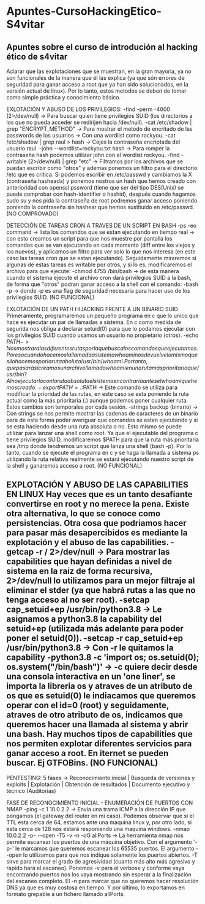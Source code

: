 # Apuntes-CursoHackingEtico-S4vitar
Apuntes sobre el curso de introdución al hacking ético de s4vitar
-----------------------------------------------------------------------------------------------------------------------------------------------------------------------
Aclarar que las explotaciones que se muestran, en la gran mayoria, ya no son funcionales de la manera que él las explica (ya que són errores de seguridad para ganar acceso a root que ya han sido solucionados, en la versión actual de linux).
Por lo tanto, estos metodos se deben de tomar como simple práctica y conocimiento básico.

EXLOTACIÓN Y ABUSO DE LOS PRIVILEGIOS:
-find \-perm -4000 (2>/dev/null) -> Para buscar quien tiene privilegios SUID (los directorios a los que no pueda acceder se redirijen hacia /dev/null).
-cat /etc/shadow | grep "ENCRYPT_METHOD" -> Para mostrar el metodo de encritado de las passwords de los usuarios -> Con una wordlist como rockyou.
-cat /etc/shadow | grep raul > hash -> Cojes la contraseña encriptada del usuario raul.
-john --wordlist=rockyou.txt hash -> Para romper la contraseña hash podemos utilizar john con el wordlist rockyou.
-find \-writable (2>/dev/null) | grep "etc" -> Filtramos por los archivos que se puedan escribir como "otros" y ademas ponemos un filtro para el directorio /etc
que es critica.
Si podemos escribir en /etc/passwd y cambiamos la X (contraseña hasheada) y ponemos nostros un hash que hemos creado con anterioridad con openssl pssword 
(tiene que ser del tipo DES(Unix) se puede comprobar con hash-identifier o hashid), después cuando hagamos sudo su y nos pida la contraseña de root podremos
ganar acceso poniendo poniendo la contraseña sin hashear que hemos sustituido en /etc/passwd. (NO COMPROVADO)

DETECCIÓN DE TAREAS CRON A TRAVES DE UN SCRIPT EN BASH
-ps -eo command -> lista los comandos que se estan ejecutando en tiempo real -> con esto creamos un script para que nos muestre por pantalla los comandos que se van 
ejecutando en cada momento (diff entre los viejos y los nuevos), y aplicamos un filtro para ver solo lo que nos interesa (en este caso las tareas cron que se estan
ejecutando). Seguidamente miraremos si algunas de estas tareas es writable por otros, y si lo es, modificaremos el archivo para que ejecute:
-chmod 4755 /bin/bash -> de esta manera cuando el sistema ejecute el archivo cron dará privilegios SUID a la bash, de forma que "otros" podran ganar acceso a la shell
con el comando:
-bash -p -> donde -p es una flag de seguridad necesaria para hacer uso de los privilegios SUID. (NO FUNCIONAL)

EXLOTACIÓN DE UN PATH HIJACKING FRENTE A UN BINARIO SUID
Primeramente, programaremos un pequeño programa en c que lo unico que hace es ejecutar un par de llamadas a sistema. En c como medida de segurida nos obliga a
declarar setuid(0) para que lo podamos ejecutar con los privilegios SUID cuando usamos un usuario no propietario (otros).
-echo $PATH -> Nos mostrara las diferentes rutas por la que busca los comandos que ejecutamos. Por eso cuando hacemos la llamada a sistema whoami nos devuelve
lo mismo que si lo hacemos por la ruta aboluta /usr/bin/whoami. Por tanto, que pasará si creamos un archivo llamado whoami en una ruta más prioritaria que
/usr/bin? Al no ejecutarlo con la ruta absoluta el sistema encontraría antes el whoami que hemos creado.
-export PATH=.:$PATH -> Este comando se utiliza para modificar la prioridad de las rutas, en este caso se esta poniendo la ruta actual como la más prioritaria
(.) aunque podemos poner cualquier ruta. Estos cambios son temporales por cada sesión.
-strings backup (binario) -> Con strings se nos permite mostrar las cadenas de caracteres de un binario para de esta forma poder averiguar que comandos se estan 
ejecutando y si se esta haciendo desde una ruta absoluta o no.
Esto mismo se puede utilizar para lanzar una shell como root. Ya que el ejecutable del programa c tiene privilegios SUID, modificaremos $PATH para que la ruta más 
prioritaria sea /tmp donde tendremos un script que lanza una shell (bash -p). Por lo tanto, cuando se ejecute el programa en c y se haga la llamada a sistema ps 
utilizando la ruta relativa realmente se estará ejecutando nuestro script de la shell y ganaremos acceso a root. (NO FUNCIONAL)

EXPLOTACIÓN Y ABUSO DE LAS CAPABILITIES EN LINUX
Hay veces que es un tanto desafiante convertirse en root y no merece la pena. Existe otra alternativa, lo que se conoce como persistencias. Otra cosa que podriamos
hacer para pasar más desapercibidos es mediante la explotación y el abuso de las capabilities.
-getcap -r / 2>/dev/null -> Para mostrar las capabilities que hayan definidas a nivel de sistema en la raiz de forma recursiva, 2>/dev/null lo utilizamos para un
mejor filtraje al eliminar el stder (ya que habrá rutas a las que no tenga acceso al no ser root).
-setcap cap_setuid+ep /usr/bin/python3.8 -> Le asignamos a python3.8 la capability del setuid+ep (utilizada más adelante para poder poner el setuid(0)).
-setcap -r cap_setuid+ep /usr/bin/python3.8 -> Con -r le quitamos la capability
-python3.8 -c 'import os; os.setuid(0); os.system("/bin/bash")' -> -c quiere decir desde una consola interactiva en un 'one liner', se importa la libreria os y
atraves de un atributo de os que es setuid(0) le indiacamos que queremos operar con el id=0 (root) y seguidamente, atraves de otro atributo de os, indicamos que 
queremos hacer una llamada al sistema y abrir una bash.
Hay muchos tipos de capabilities que nos permiten explotar diferentes servicios para ganar acceso a root. En iternet se pueden buscar. Ej GTFOBins. (NO FUNCIONAL)
-----------------------------------------------------------------------------------------------------------------------------------------------------------------------
PENTESTING: 5 fases -> Reconocimiento inicial | Busqueda de versiones y exploits | Explotación | Obtención de resultados | Documento ejecutivo y técnico (Auditorias)

FASE DE RECONOCIMIENTO INICIAL - ENUMERACIÓN DE PUERTOS CON NMAP
-ping -c 1 10.0.2.2 -> Envia una trama ICMP a la dirección IP que pongamos (el gateway del router en mi caso). Podemos observar que si el TTL esta cerca de 64, estamos
ante una maquina linux y, por otro lado, si esta cerca de 128 nos estará responiendo una maquina windows.
-nmap 10.0.2.2 -p- --open -T5 -v -n -oG allPorts -> La herramienta nmap nos permite escanear los puertos de una máquina objetivo. Con el argumento '-p-' le marcamos
que queremos escanear los 65535 puertos. El argumento --open lo utilizamos para que nos indique solamente los puertos abiertos. -T sirve para marcar el grado de 
agresividad (cuanto más alto más agresivo y rapido hará el escaneo). Ponemos -v para el verbose y conforme vaya encontrando puertos nos los vaya mostrando sin esperar
a la finalización del escaneo completo. El -n para marcar que no queremos hacer resolución DNS ya que es muy costosa en tiempo. Y por último, lo exportamos en formato 
grepable a un fichero llamado allPorts. 
